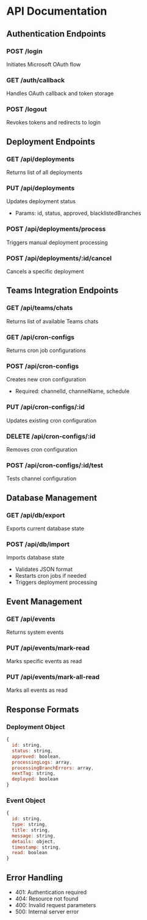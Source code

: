# API Documentation

## Authentication Endpoints

### POST /login
Initiates Microsoft OAuth flow

### GET /auth/callback
Handles OAuth callback and token storage

### POST /logout
Revokes tokens and redirects to login

## Deployment Endpoints

### GET /api/deployments
Returns list of all deployments

### PUT /api/deployments
Updates deployment status
- Params: id, status, approved, blacklistedBranches

### POST /api/deployments/process
Triggers manual deployment processing

### POST /api/deployments/:id/cancel
Cancels a specific deployment

## Teams Integration Endpoints

### GET /api/teams/chats
Returns list of available Teams chats

### GET /api/cron-configs
Returns cron job configurations

### POST /api/cron-configs
Creates new cron configuration
- Required: channelId, channelName, schedule

### PUT /api/cron-configs/:id
Updates existing cron configuration

### DELETE /api/cron-configs/:id
Removes cron configuration

### POST /api/cron-configs/:id/test
Tests channel configuration

## Database Management

### GET /api/db/export
Exports current database state

### POST /api/db/import
Imports database state
- Validates JSON format
- Restarts cron jobs if needed
- Triggers deployment processing

## Event Management

### GET /api/events
Returns system events

### PUT /api/events/mark-read
Marks specific events as read

### PUT /api/events/mark-all-read
Marks all events as read

## Response Formats

### Deployment Object
```javascript
{
  id: string,
  status: string,
  approved: boolean,
  processingLogs: array,
  processingBranchErrors: array,
  nextTag: string,
  deployed: boolean
}
```

### Event Object
```javascript
{
  id: string,
  type: string,
  title: string,
  message: string,
  details: object,
  timestamp: string,
  read: boolean
}
```

## Error Handling
- 401: Authentication required
- 404: Resource not found
- 400: Invalid request parameters
- 500: Internal server error